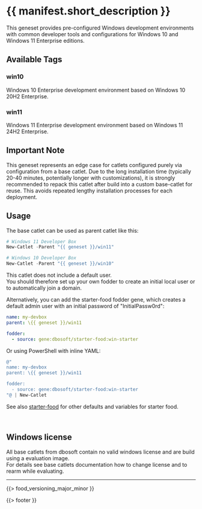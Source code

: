 # {{ manifest.short_description }}

This geneset provides pre-configured Windows development environments with common developer tools and configurations for Windows 10 and Windows 11 Enterprise editions.

## Available Tags

### win10
Windows 10 Enterprise development environment based on Windows 10 20H2 Enterprise.

### win11  
Windows 11 Enterprise development environment based on Windows 11 24H2 Enterprise.

## Important Note

This geneset represents an edge case for catlets configured purely via configuration from a base catlet. Due to the long installation time (typically 20-40 minutes, potentially longer with customizations), it is strongly recommended to repack this catlet after build into a custom base-catlet for reuse. This avoids repeated lengthy installation processes for each deployment.

## Usage

The base catlet can be used as parent catlet like this:

```powershell
# Windows 11 Developer Box
New-Catlet -Parent "{{ geneset }}/win11"

# Windows 10 Developer Box
New-Catlet -Parent "{{ geneset }}/win10"
```

This catlet does not include a default user.  
You should therefore set up your own fodder to create an initial local user or to automatically join a domain.  

Alternatively, you can add the starter-food fodder gene, which creates a default admin user with an initial password of "InitialPassw0rd":

```yaml
name: my-devbox
parent: \{{ geneset }}/win11

fodder:
  - source: gene:dbosoft/starter-food:win-starter
```

Or using PowerShell with inline YAML:

```powershell
@"
name: my-devbox  
parent: \{{ geneset }}/win11

fodder:
  - source: gene:dbosoft/starter-food:win-starter
"@ | New-Catlet
```

See also [starter-food](/b/dbosoft/starter-food) for other defaults and variables for starter food. 
  
&nbsp; 

## Windows license

All base catlets from dbosoft contain no valid windows license and are build using a evaluation image.  
For details see base catlets documentation how to change license and to rearm while evaluating. 

---

{{> food_versioning_major_minor }}

{{> footer }}
